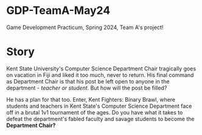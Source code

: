 # GDP-TeamA-May24
Game Development Practicum, Spring 2024, Team A's project! 

# Story
Kent State University's Computer Science Department Chair tragically goes on vacation in Fiji and liked it too much, never to return. His final command as Department Chair is that his post be left open to anyone in the department - _teacher or student_. But how will the post be filled?

He has a plan for that too. Enter, Kent Fighters: Binary Brawl, where students and teachers in Kent State's Computer Science Department face off in a brutal 1v1 tournament of the ages. Do you have what it takes to defeat the department's fabled faculty and savage students to become the **Department Chair?**

